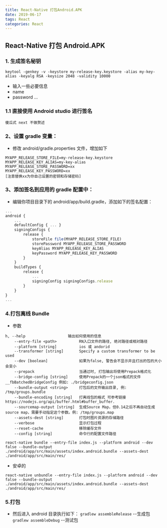 ```yaml
---
title: React-Native 打包Android.APK
date: 2019-06-17
tags: React
categories: React
---
```


## React-Native 打包 Android.APK

### 1. 生成签名秘钥

```
keytool -genkey -v -keystore my-release-key.keystore -alias my-key-alias -keyalg RSA -keysize 2048 -validity 10000
```

- 输入一些必要信息
- name
- password
  ...

### 1.1 直接使用 Android studio 进行签名

`傻瓜式 next 不做赘述`

### 2、设置 gradle 变量：

- 修改 android/gradle.properties 文件，增加如下

```shell
MYAPP_RELEASE_STORE_FILE=my-release-key.keystore
MYAPP_RELEASE_KEY_ALIAS=my-key-alias
MYAPP_RELEASE_STORE_PASSWORD=xx
MYAPP_RELEASE_KEY_PASSWORD=xx
[注意替换xx为你自己设置的密钥和存储密码]
```

### 3、添加签名到应用的 gradle 配置中：

- 编辑你项目目录下的 android/app/build.gradle，添加如下的签名配置：

```js
...
android {
    ...
    defaultConfig { ... }
    signingConfigs {
        release {
            storeFile file(MYAPP_RELEASE_STORE_FILE)
            storePassword MYAPP_RELEASE_STORE_PASSWORD
            keyAlias MYAPP_RELEASE_KEY_ALIAS
            keyPassword MYAPP_RELEASE_KEY_PASSWORD
        }
    }
    buildTypes {
        release {
            ...
            signingConfig signingConfigs.release
        }
    }
}
...

```

### 4.打包离线 Bundle

- 参数

```
h, --help                   输出如何使用的信息
    --entry-file <path>          RN入口文件的路径, 绝对路径或相对路径
    --platform [string]          ios 或 andorid
    --transformer [string]       Specify a custom transformer to be used
    --dev [boolean]              如果为false, 警告会不显示并且打出的包的大小会变小
    --prepack                    当通过时, 打包输出将使用Prepack格式化
    --bridge-config [string]     使用Prepack的一个json格式的文件__fbBatchedBridgeConfig 例如: ./bridgeconfig.json
    --bundle-output <string>     打包后的文件输出目录, 例: /tmp/groups.bundle
    --bundle-encoding [string]   打离线包的格式 可参考链接https://nodejs.org/api/buffer.html#buffer_buffer.
    --sourcemap-output [string]  生成Source Map，但0.14之后不再自动生成source map，需要手动指定这个参数。例: /tmp/groups.map
    --assets-dest [string]       打包时图片资源的存储路径
    --verbose                    显示打包过程
    --reset-cache                移除缓存文件
    --config [string]            命令行的配置文件路径
```

```
react-native bundle --entry-file index.js --platform android --dev false --bundle-output ./android/app/src/main/assets/index.android.bundle --assets-dest ./android/app/src/main/res/
```

- 安卓的

```
react-native unbundle --entry-file index.js --platform android --dev false --bundle-output ./android/app/src/main/assets/index.android.bundle --assets-dest ./android/app/src/main/res/

```

### 5.打包

- 然后进入 android 目录执行如下：
  `gradlew assembleRelease` --生成包
  `gradlew assembleDebug` --测试包
